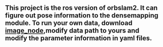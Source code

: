 ## This project is the ros version of orbslam2. It can figure out pose information to the densemapping module. To run your own data, download [image_node](https://github.com/zhijianglu/image_node.git),modify data path to yours and modify the parameter information in yaml files.
